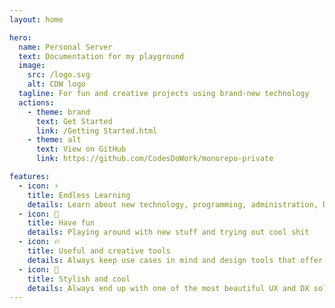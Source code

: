 ```yaml
---
layout: home

hero:
  name: Personal Server
  text: Documentation for my playground
  image:
    src: /logo.svg
    alt: CDW logo
  tagline: For fun and creative projects using brand-new technology
  actions:
    - theme: brand
      text: Get Started
      link: /Getting Started.html
    - theme: alt
      text: View on GitHub
      link: https://github.com/CodesDoWork/monorepo-private

features:
  - icon: ⚡️
    title: Endless Learning
    details: Learn about new technology, programming, administration, DX, UX, UI design and more...
  - icon: 🎉
    title: Have fun
    details: Playing around with new stuff and trying out cool shit
  - icon: 🔥
    title: Useful and creative tools
    details: Always keep use cases in mind and design tools that offer real benefits
  - icon: 🎀
    title: Stylish and cool
    details: Always end up with one of the most beautiful UX and DX solutions.
---
```

